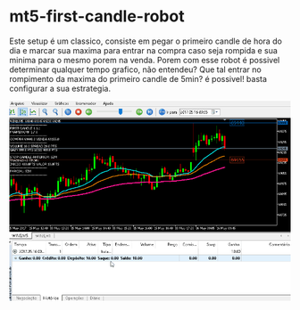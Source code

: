# mt5-first-candle-robot

Este setup é um classico, consiste em pegar o primeiro candle de hora do dia e marcar sua maxima para entrar na compra caso seja rompida e 
sua minima para o mesmo porem na venda. Porem com esse robot é possivel determinar qualquer tempo grafico, não entendeu?
Que tal entrar no rompimento da maxima do primeiro candle de 5min? é possivel! basta configurar a sua estrategia.

![tester_estrategy](assets/tester/first_candle_test.gif)


